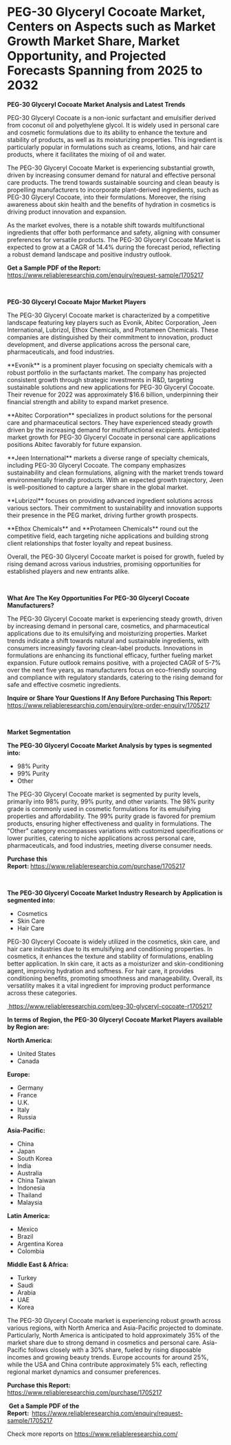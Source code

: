 <p><h1>PEG-30 Glyceryl Cocoate Market, Centers on Aspects such as Market Growth Market Share, Market Opportunity, and Projected Forecasts Spanning from 2025 to 2032</h1></p><p><strong>PEG-30 Glyceryl Cocoate Market Analysis and Latest Trends</strong></p>
<p><p>PEG-30 Glyceryl Cocoate is a non-ionic surfactant and emulsifier derived from coconut oil and polyethylene glycol. It is widely used in personal care and cosmetic formulations due to its ability to enhance the texture and stability of products, as well as its moisturizing properties. This ingredient is particularly popular in formulations such as creams, lotions, and hair care products, where it facilitates the mixing of oil and water.</p><p>The PEG-30 Glyceryl Cocoate Market is experiencing substantial growth, driven by increasing consumer demand for natural and effective personal care products. The trend towards sustainable sourcing and clean beauty is propelling manufacturers to incorporate plant-derived ingredients, such as PEG-30 Glyceryl Cocoate, into their formulations. Moreover, the rising awareness about skin health and the benefits of hydration in cosmetics is driving product innovation and expansion.</p><p>As the market evolves, there is a notable shift towards multifunctional ingredients that offer both performance and safety, aligning with consumer preferences for versatile products. The PEG-30 Glyceryl Cocoate Market is expected to grow at a CAGR of 14.4% during the forecast period, reflecting a robust demand landscape and positive industry outlook.</p></p>
<p><strong>Get a Sample PDF of the Report:&nbsp;</strong> <a href="https://www.reliableresearchiq.com/enquiry/request-sample/1705217?utm_campaign=1906&utm_medium=2&utm_source=Github&utm_content=ia&utm_term=09012025&utm_id=peg-30-glyceryl-cocoate">https://www.reliableresearchiq.com/enquiry/request-sample/1705217</a></p>
<p>&nbsp;</p>
<p><strong>PEG-30 Glyceryl Cocoate Major Market Players</strong></p>
<p><p>The PEG-30 Glyceryl Cocoate market is characterized by a competitive landscape featuring key players such as Evonik, Abitec Corporation, Jeen International, Lubrizol, Ethox Chemicals, and Protameen Chemicals. These companies are distinguished by their commitment to innovation, product development, and diverse applications across the personal care, pharmaceuticals, and food industries.</p><p>**Evonik** is a prominent player focusing on specialty chemicals with a robust portfolio in the surfactants market. The company has projected consistent growth through strategic investments in R&D, targeting sustainable solutions and new applications for PEG-30 Glyceryl Cocoate. Their revenue for 2022 was approximately $16.6 billion, underpinning their financial strength and ability to expand market presence.</p><p>**Abitec Corporation** specializes in product solutions for the personal care and pharmaceutical sectors. They have experienced steady growth driven by the increasing demand for multifunctional excipients. Anticipated market growth for PEG-30 Glyceryl Cocoate in personal care applications positions Abitec favorably for future expansion.</p><p>**Jeen International** markets a diverse range of specialty chemicals, including PEG-30 Glyceryl Cocoate. The company emphasizes sustainability and clean formulations, aligning with the market trends toward environmentally friendly products. With an expected growth trajectory, Jeen is well-positioned to capture a larger share in the global market.</p><p>**Lubrizol** focuses on providing advanced ingredient solutions across various sectors. Their commitment to sustainability and innovation supports their presence in the PEG market, driving further growth prospects.</p><p>**Ethox Chemicals** and **Protameen Chemicals** round out the competitive field, each targeting niche applications and building strong client relationships that foster loyalty and repeat business.</p><p>Overall, the PEG-30 Glyceryl Cocoate market is poised for growth, fueled by rising demand across various industries, promising opportunities for established players and new entrants alike.</p></p>
<p>&nbsp;</p>
<p><strong>What Are The Key Opportunities For PEG-30 Glyceryl Cocoate Manufacturers?</strong></p>
<p><p>The PEG-30 Glyceryl Cocoate market is experiencing steady growth, driven by increasing demand in personal care, cosmetics, and pharmaceutical applications due to its emulsifying and moisturizing properties. Market trends indicate a shift towards natural and sustainable ingredients, with consumers increasingly favoring clean-label products. Innovations in formulations are enhancing its functional efficacy, further fueling market expansion. Future outlook remains positive, with a projected CAGR of 5-7% over the next five years, as manufacturers focus on eco-friendly sourcing and compliance with regulatory standards, catering to the rising demand for safe and effective cosmetic ingredients.</p></p>
<p><strong>Inquire or Share Your Questions If Any Before Purchasing This Report:</strong> <a href="https://www.reliableresearchiq.com/enquiry/pre-order-enquiry/1705217?utm_campaign=1906&utm_medium=2&utm_source=Github&utm_content=ia&utm_term=09012025&utm_id=peg-30-glyceryl-cocoate">https://www.reliableresearchiq.com/enquiry/pre-order-enquiry/1705217</a></p>
<p>&nbsp;</p>
<p><strong>Market Segmentation</strong></p>
<p><strong>The PEG-30 Glyceryl Cocoate Market Analysis by types is segmented into:</strong></p>
<p><ul><li>98% Purity</li><li>99% Purity</li><li>Other</li></ul></p>
<p><p>The PEG-30 Glyceryl Cocoate market is segmented by purity levels, primarily into 98% purity, 99% purity, and other variants. The 98% purity grade is commonly used in cosmetic formulations for its emulsifying properties and affordability. The 99% purity grade is favored for premium products, ensuring higher effectiveness and quality in formulations. The "Other" category encompasses variations with customized specifications or lower purities, catering to niche applications across personal care, pharmaceuticals, and food industries, meeting diverse consumer needs.</p></p>
<p><strong>Purchase this Report:&nbsp;</strong><a href="https://www.reliableresearchiq.com/purchase/1705217?utm_campaign=1906&utm_medium=2&utm_source=Github&utm_content=ia&utm_term=09012025&utm_id=peg-30-glyceryl-cocoate">https://www.reliableresearchiq.com/purchase/1705217</a></p>
<p>&nbsp;</p>
<p><strong>The PEG-30 Glyceryl Cocoate Market Industry Research by Application is segmented into:</strong></p>
<p><ul><li>Cosmetics</li><li>Skin Care</li><li>Hair Care</li></ul></p>
<p><p>PEG-30 Glyceryl Cocoate is widely utilized in the cosmetics, skin care, and hair care industries due to its emulsifying and conditioning properties. In cosmetics, it enhances the texture and stability of formulations, enabling better application. In skin care, it acts as a moisturizer and skin-conditioning agent, improving hydration and softness. For hair care, it provides conditioning benefits, promoting smoothness and manageability. Overall, its versatility makes it a vital ingredient for improving product performance across these categories.</p></p>
<p><a href="https://www.reliableresearchiq.com/peg-30-glyceryl-cocoate-r1705217?utm_campaign=1906&utm_medium=2&utm_source=Github&utm_content=ia&utm_term=09012025&utm_id=peg-30-glyceryl-cocoate">&nbsp;https://www.reliableresearchiq.com/peg-30-glyceryl-cocoate-r1705217</a></p>
<p><strong>In terms of Region, the PEG-30 Glyceryl Cocoate Market Players available by Region are:</strong></p>
<p>
    <p> <strong> North America: </strong>
        <ul>
            <li>United States</li>
            <li>Canada</li>
        </ul>
        </p> 
    <p> <strong> Europe: </strong>
        <ul>
            <li>Germany</li>
            <li>France</li>
            <li>U.K.</li>
            <li>Italy</li>
            <li>Russia</li>
        </ul>
        </p> 
    <p> <strong> Asia-Pacific: </strong>
        <ul>
            <li>China</li>
            <li>Japan</li>
            <li>South Korea</li>
            <li>India</li>
            <li>Australia</li>
            <li>China Taiwan</li>
            <li>Indonesia</li>
            <li>Thailand</li>
            <li>Malaysia</li>
        </ul>
        </p> 
    <p> <strong> Latin America: </strong>
        <ul>
            <li>Mexico</li>
            <li>Brazil</li>
            <li>Argentina Korea</li>
            <li>Colombia</li>
        </ul>
        </p> 
    <p> <strong> Middle East & Africa: </strong>
        <ul>
            <li>Turkey</li>
            <li>Saudi</li>
            <li>Arabia</li>
            <li>UAE</li>
            <li>Korea</li>
        </ul>
    </p>
    </p>
<p><p>The PEG-30 Glyceryl Cocoate market is experiencing robust growth across various regions, with North America and Asia-Pacific projected to dominate. Particularly, North America is anticipated to hold approximately 35% of the market share due to strong demand in cosmetics and personal care. Asia-Pacific follows closely with a 30% share, fueled by rising disposable incomes and growing beauty trends. Europe accounts for around 25%, while the USA and China contribute approximately 5% each, reflecting regional market dynamics and consumer preferences.</p></p>
<p><strong>Purchase this Report: </strong><a href="https://www.reliableresearchiq.com/purchase/1705217?utm_campaign=1906&utm_medium=2&utm_source=Github&utm_content=ia&utm_term=09012025&utm_id=peg-30-glyceryl-cocoate">https://www.reliableresearchiq.com/purchase/1705217</a></p>
<p>&nbsp;<strong>Get a Sample PDF of the Report:&nbsp;&nbsp;</strong><a href="https://www.reliableresearchiq.com/enquiry/request-sample/1705217?utm_campaign=1906&utm_medium=2&utm_source=Github&utm_content=ia&utm_term=09012025&utm_id=peg-30-glyceryl-cocoate">https://www.reliableresearchiq.com/enquiry/request-sample/1705217</a></p>
<p><strong></strong></p>
<p>Check more reports on <a href="https://www.reliableresearchiq.com/?utm_campaign=1906&utm_medium=2&utm_source=Github&utm_content=ia&utm_term=09012025&utm_id=peg-30-glyceryl-cocoate">https://www.reliableresearchiq.com/</a></p>